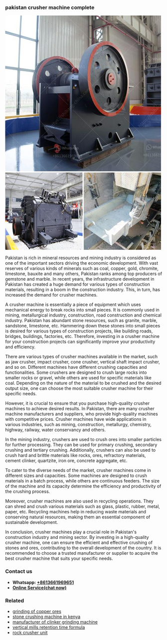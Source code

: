 <h3>pakistan crusher machine complete</h3><img src='1706753961.jpg' alt=''><p>Pakistan is rich in mineral resources and mining industry is considered as one of the important sectors driving the economic development. With vast reserves of various kinds of minerals such as coal, copper, gold, chromite, limestone, bauxite and many others, Pakistan ranks among top producers of gemstone and marble. In recent years, the infrastructure development in Pakistan has created a huge demand for various types of construction materials, resulting in a boom in the construction industry. This, in turn, has increased the demand for crusher machines.</p><p>A crusher machine is essentially a piece of equipment which uses mechanical energy to break rocks into small pieces. It is commonly used in mining, metallurgical industry, construction, road construction and chemical industry. Pakistan has abundant stone resources, such as granite, marble, sandstone, limestone, etc. Hammering down these stones into small pieces is desired for various types of construction projects, like building roads, bridges, buildings, factories, etc. Therefore, investing in a crusher machine for your construction projects can significantly improve your productivity and efficiency.</p><p>There are various types of crusher machines available in the market, such as jaw crusher, impact crusher, cone crusher, vertical shaft impact crusher, and so on. Different machines have different crushing capacities and functionalities. Some crushers are designed to crush large rocks into smaller rocks or gravel, while others are used for specific materials like coal. Depending on the nature of the material to be crushed and the desired output size, one can choose the most suitable crusher machine for their specific needs.</p><p>However, it is crucial to ensure that you purchase high-quality crusher machines to achieve desired results. In Pakistan, there are many crusher machine manufacturers and suppliers, who provide high-quality machines with competitive prices. Crusher machines have wide applications in various industries, such as mining, construction, metallurgy, chemistry, highway, railway, water conservancy and others.</p><p>In the mining industry, crushers are used to crush ores into smaller particles for further processing. They can be used for primary crushing, secondary crushing and tertiary crushing. Additionally, crushers can also be used to crush hard and brittle materials like rocks, ores, refractory materials, cement clinker, quartzite, iron ore, concrete aggregate, etc.</p><p>To cater to the diverse needs of the market, crusher machines come in different sizes and capacities. Some machines are designed to crush materials in a batch process, while others are continuous feeders. The size of the machine and its capacity determine the efficiency and productivity of the crushing process.</p><p>Moreover, crusher machines are also used in recycling operations. They can shred and crush various materials such as glass, plastic, rubber, metal, paper, etc. Recycling machines help in reducing waste materials and conserving natural resources, making them an essential component of sustainable development.</p><p>In conclusion, crusher machines play a crucial role in Pakistan's construction industry and mining sector. By investing in a high-quality crusher machine, one can ensure the efficient and effective crushing of stones and ores, contributing to the overall development of the country. It is recommended to choose a trusted manufacturer or supplier to acquire the best crusher machine that suits your specific needs.</p><h3>Contact us</h3><ul><li><strong>Whatsapp:&nbsp;<a href="https://wa.me/8613661969651">+8613661969651</a></strong></li><li><a href="https://swt.shibang-china.com/?git&amp;zhl&amp;pakistan crusher machine complete"><strong>Online Service(chat now)</strong></a></li></ul><h3>Related</h3><ul><li><a href='grinding of copper ores.md'>grinding of copper ores</a></li><li><a href='stone crushing machine in kenya.md'>stone crushing machine in kenya</a></li><li><a href='manufacturer of clinker grinding machine.md'>manufacturer of clinker grinding machine</a></li><li><a href='vertical mills retention time formula.md'>vertical mills retention time formula</a></li><li><a href='rock crusher unit.md'>rock crusher unit</a></li></ul>